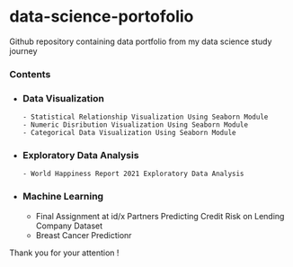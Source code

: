 # data-science-portofolio

Github repository containing data portfolio from my data science study journey

### Contents

- ### Data Visualization
      - Statistical Relationship Visualization Using Seaborn Module
      - Numeric Disribution Visualization Using Seaborn Module
      - Categorical Data Visualization Using Seaborn Module
- ### Exploratory Data Analysis
      - World Happiness Report 2021 Exploratory Data Analysis
- ### Machine Learning
     - Final Assignment at id/x Partners Predicting Credit Risk on Lending Company Dataset
     - Breast Cancer Predictionr

Thank you for your attention !
